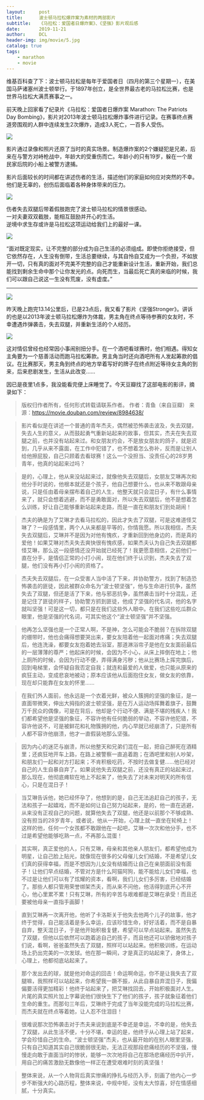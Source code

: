```yaml
---
layout:     post
title:      波士顿马拉松爆炸案为素材的两部影片
subtitle:   《马拉松：爱国者日爆炸案》、《坚强》影片观后感
date:       2019-11-21
author:     DCL
header-img: img/movie/5.jpg
catalog: true
tags:
    - marathon
    - movie
---
```

维基百科查了下：波士顿马拉松是每年于爱国者日（四月的第三个星期一），在美国马萨诸塞州波士顿举行。于1897年创立，是全世界最古老的马拉松比赛，也是世界马拉松大满贯赛事之一。

前天晚上回家看了纪录片《马拉松：爱国者日爆炸案 Marathon: The Patriots Day Bombing》，影片对2013年波士顿马拉松爆炸事件进行记录。在赛事终点赛道旁围观的人群中连续发生2次爆炸，造成3人死亡，一百多人受伤。  

![](http://daichunlei.com/img/movie/1.jpg)

影片通过录像和照片还原了当时的真实场景。制造爆炸案的2个嫌疑犯是兄弟，后来在与警方对峙枪战中，年龄大的受重伤而亡。年龄小的只有19岁，躲在一个居民家后院的小船上被警方逮捕。

影片后面较长的时间都在讲述伤者的生活，描述他们的家庭如何应对突然的不幸。他们是无辜的，创伤后面临着各种身体带来的压力。

![](http://daichunlei.com/img/movie/4.jpg)

伤者失去双腿后带着假肢跑完了波士顿马拉松的情景很感动。  
一对夫妻双双截肢，能相互鼓励并开心的生活。  
逆境中求生存或许是马拉松这项运动给我们上的最好一课。


![](http://daichunlei.com/img/movie/6.jpg)

“面对既定现实，让不完整的部分成为自己生活的必须组成。即使你拒绝接受，但它依然存在，人生没有倒带，生活总要继续，与其自怜自艾成为一个负担，不如放开一切，只有真的面对不完美不完整的自己才能重新设计生活，重新开始，我们总能找到剩余生命中那个让你发光的点。向死而生，当最后死亡真的来临的时候，我们可以跟自己说这一生没有荒废，没有虚度。”

----------

![](http://daichunlei.com/img/movie/3.jpg)

昨天晚上跑完13.14公里后，已是23点后，我又看了影片《坚强Stronger》。讲诉的也是以2013年波士顿马拉松爆炸为体裁，男主角在终点等待参赛的女友时，不幸遭遇炸弹袭击，失去双腿，并重新生活的个人经历。  

![](http://daichunlei.com/img/movie/2.jpg)

这对情侣曾经也经常因小事闹别扭分手。在一个酒吧看球赛时，他们相遇。得知女主角要为一个慈善活动而跑马拉松筹款。男主角当时还向酒吧所有人发起筹款的倡议。在比赛那天，男主角到终点的地方举着写好的牌子在终点附近等待女主角的到来，后来悲剧发生，生活从此改变……

因已是夜里1点多，我没能看完便上床睡觉了。今天豆瓣找了这部电影的影评，摘录如下：


> 版权归作者所有，任何形式转载请联系作者。
作者：青鱼（来自豆瓣）
来源：https://movie.douban.com/review/8984638/


> 影片看似是在讲述一个普通的青年杰夫，偶然被恐怖袭击波及，失去双腿，失去人生的意义，从而鼓起勇气重新站起来的故事，但其实，杰夫在失去双腿之前，也并没有站起来过。和女朋友约会，不是放女朋友的鸽子，就是迟到，几乎从来不露面，在工作中犯错了，也不想着怎么弥补，反而是让别人给他擦屁股，自己只顾着去看球赛！这么一个没担当、没责任心的28岁男青年，他真的站起来过吗？



> 是的，心理上，他从来没站起来过，就像他失去双腿后，女朋友艾琳再次和他分手时说的，他根本就还是个孩子，他自己想要什么，也从来不敢跟母亲说，只是任由着母亲摆布着自己的人生，他整天就只会混日子，有什么事情来了，就只会想着逃避，而不是勇敢面对，所以失去双腿后，他不是想着怎么训练，好让自己能够重新站起来走路，而是一直在和朋友们到处胡闹！



> 杰夫的确是为了艾琳才去看马拉松的，因此才失去了双腿，可是这难道怪艾琳了？一段感情里，两个人从来都是平等的，你情我愿。所以我相信，杰夫失去双腿后，艾琳并不是因为对他有愧疚，才重新回到他身边的，而是真的爱他！如果艾琳对杰夫失去爽快很有愧疚感，如果杰夫认为自己失去双腿都怪艾琳，那么这一段感情还没开始就已经死了！我更愿意相信，之前他们一直在分手，是情侣正常的小打小闹，现在他们终于认识到，杰夫失去了双腿，他们没有再小打小闹的资格了。



> 杰夫失去双腿后，在一众受害人当中活了下来，并协助警方，找到了制造恐怖袭击的匪徒，因此被群众命名为“波士顿坚强”，他与生命进行抗争，虽然失去了双腿，但还是活了下来，他与邪恶抗争，虽然袭击当时十分混乱，还是记住了匪徒的样子，协助警方抓到匪徒，他成了坚强的代名词，他的名字就叫坚强！可是这一切，都只是在我们这些外人眼中。在我们这些吃瓜群众眼里，他是坚强的代名词，可其实他这个“波士顿坚强”并不坚强。



> 他再怎么坚强也是一个正常人啊，不是神，怎么可能会不脆弱？在拆除双腿的绷带时，他也会痛得想要哭出来，要女友陪着他一起面对疼痛；失去双腿后，他连洗澡，都要女友抱着她去浴室，那道淋浴帘子是他在女友面前最后的一层薄薄的尊严；他起床的时候，会因为不小心，从床上摔倒在地上；他上厕所的时候，会因为行动不便，弄得满身污秽；他从比赛场上挥完旗后，回到电梯里，会怀疑自我否定自我；就连和最爱的人做爱，也只能从原来的疯狂主动，变成悲哀地被动；原本应该他从后面抱住女友，做女友的依靠，现在却只能靠在女友的怀里……



> 在我们外人面前，他永远是一个衣着光鲜，被众人簇拥的坚强的象征，是一直面带微笑，伸出大拇指的波士顿坚强，是在万人运动场挥舞着旗子，鼓舞万千民众的偶像，可是在背后，他却是个行动不便、满是不堪的残疾人！我们都希望他是坚强的象征，不容许他有任何脆弱的举动，不容许他犯错，不容许他说不，可是被鲜花和礼物簇拥的他，内心早就已经崩溃了，只是所有人都不容许他崩溃，他才一直假装地那么坚强。



> 因为内心的迷茫与崩溃，所以他整天和兄弟们混在一起，把自己醉死在酒精里；还疯狂地开车上路，在路上被警察一直追着跑；在酒吧里和别人吵架，和朋友们一起和对方打起来；不肯积极吃药，不按时去做复健……他已经对自己的人生自暴自弃了。如果说他失去双腿之前，还没有真正的站起来过，那么现在，他彻底瘫软在地上不起来了，他失去了对未来对明天的所有信心，只是在混日子！



> 当艾琳告诉他，她已经怀孕了，他想到的是，自己无法追赶自己的孩子，无法和孩子一起嬉戏，而不是如何让自己努力站起来，是的，他一直在逃避，从来没有正视自己的问题，就算他失去了双腿，他还是以前那个不够成熟、没有担当的28岁青年，或者说，他从一开始，心理上就一直坐在轮椅上！这样的他，任何一个女孩都不敢跟他在一起吧，艾琳一次次和他分手，也不过是希望他能够吃熟一点，不再那么混蛋！



> 其实啊，真正爱他的人，只有艾琳，母亲和其他亲人朋友们，都希望他成为明星，让自己脸上贴光，就像现在很多的父母催儿女们结婚，不是希望儿女们真的获得幸福，而是不想因为儿女没有结婚而让自己在亲朋面前没有面子！让他们早点结婚，不管对方是什么阿猫阿狗，能不能给儿女们幸福，也不过是让他们可以有了炫耀的资本，看啊，我们儿女们多厉害，已经结婚了。那些人都只管用荣誉绑架杰夫，而从来不问他，他活得到底开心不开心，他心里累不累！只有艾琳，所有的辛苦与艰难都是艾琳在承受！而且还要被他母亲一直指手画脚！



> 直到艾琳再一次离开他，他听了卡洛斯关于他失去他两个儿子的故事，他才终于觉得，自己能活着是多么幸运，应该珍惜生命，好好活着，而不是自暴自弃，整天混日子，于是他开始积极复健，希望可以早点站起来。虽然失去了双腿，但他以后依然可以跑着追自己的孩子，而且他还可以骄傲地对孩子们说，看啊，爸爸虽然失去了双腿，照样可以站起来。他积极训练，在运动场上扔出完美的一次发球。他在那一瞬间，才是真正的站起来了，身体上，心理上，他都彻底站起来了。



> 那个发出去的球，就是他对命运的回击！命运啊命运，你不是让我失去了双腿嘛，我照样可以站起来，你希望我一蹶不振，从此自暴自弃混日子，我偏偏要活得更加精彩！他终于站起来了，把艾琳找回去，开始积极面对人生。片尾的真实照片加上字幕说他们很快生下了他们的孩子，孩子就象征着他们生命的重生。而那句三年后，艾琳终于完成了当年没能完成的马拉松比赛，而杰夫就在终点等着她，让人忍不住泪目！



> 很难说那次恐怖袭击对于杰夫来说到底是不幸还是幸运，不幸的是，他失去了双腿，从此生活不便，十分不堪，幸运的是，他终于从心理上站了起来，学会珍惜自己的生命。“波士顿坚强”杰夫，也从最开始的在别人眼里坚强，只有自己知道其实自己很脆弱很无助，无法正视那段悲痛经历的不坚强，慢慢走向敢于直面当时的惨状，能够一次次地将自己在那场悲痛经历中扒开，用自己的痛苦激励无数像他一样正在遭受艰难时刻的真坚强！



> 整体来说，从一个人物背后真实惨痛的挣扎与经历入手，刻画了他内心一步步不断强大的心路历程，整体来说，中规中矩，没有太大惊喜，好在情感细腻，十分真实。